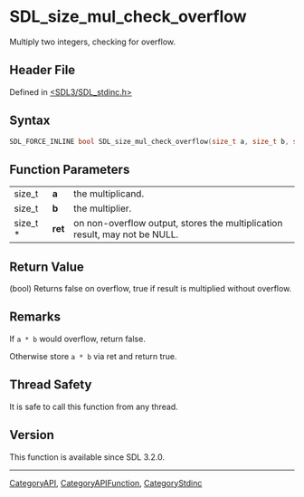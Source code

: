 # SDL_size_mul_check_overflow

Multiply two integers, checking for overflow.

## Header File

Defined in [<SDL3/SDL_stdinc.h>](https://github.com/libsdl-org/SDL/blob/main/include/SDL3/SDL_stdinc.h)

## Syntax

```c
SDL_FORCE_INLINE bool SDL_size_mul_check_overflow(size_t a, size_t b, size_t *ret);
```

## Function Parameters

|          |         |                                                                            |
| -------- | ------- | -------------------------------------------------------------------------- |
| size_t   | **a**   | the multiplicand.                                                          |
| size_t   | **b**   | the multiplier.                                                            |
| size_t * | **ret** | on non-overflow output, stores the multiplication result, may not be NULL. |

## Return Value

(bool) Returns false on overflow, true if result is multiplied without
overflow.

## Remarks

If `a * b` would overflow, return false.

Otherwise store `a * b` via ret and return true.

## Thread Safety

It is safe to call this function from any thread.

## Version

This function is available since SDL 3.2.0.





----
[CategoryAPI](CategoryAPI), [CategoryAPIFunction](CategoryAPIFunction), [CategoryStdinc](CategoryStdinc)

